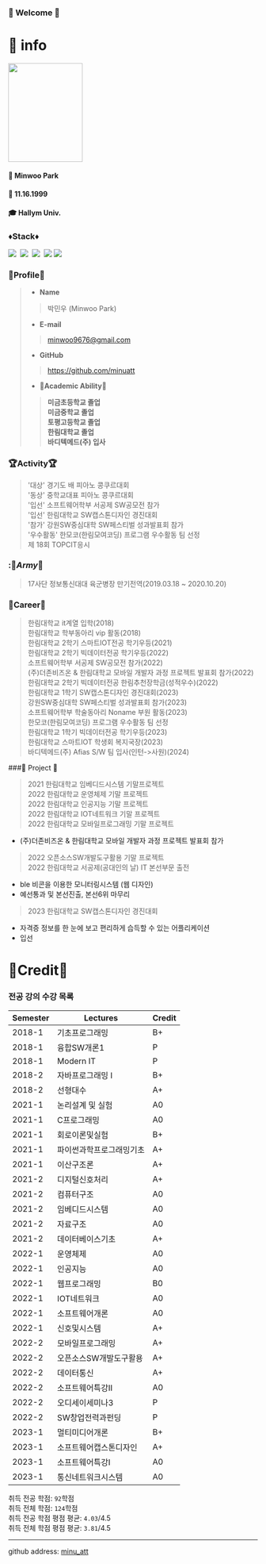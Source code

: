 <h3> 🤗 Welcome 🤗 </h3>

</div>

# 🦊 info
<img src = "https://github.com/minuatt/minuatt/assets/115774217/82acbfe5-2a81-41f7-bb03-4986720f4682" width="150" height="199"> </br>
#### 🌱 Minwoo Park </br>
#### 🎂 11.16.1999 </br>
#### 🎓 Hallym Univ. </br>



### ♦️Stack♦️
<img src="https://img.shields.io/badge/Java-red?style=flat-square&logo=Java&logoColor=white"/></a>&nbsp;
<img src="https://img.shields.io/badge/Python-blue?style=flat-square&logo=Python&logoColor=white"/></a>&nbsp;
<img src="https://img.shields.io/badge/TensorFlow-FF6F00?style=flat-square&logo=TensorFlow&logoColor=white"></a>&nbsp;
<img src="https://img.shields.io/badge/Android Studio-green?style=flat-square&logo=Android&logoColor=#3DDC84">
<img src="https://img.shields.io/badge/Kotlin-black?style=flat-square&logo=Kotlin&logoColor=#7F52FF">
### 👀Profile👀
> - __Name__
>> 박민우 (Minwoo Park)
> - __E-mail__
>> minwoo9676@gmail.com
> - __GitHub__
>> https://github.com/minuatt
> - __🏫Academic Ability🏫__
>> __미금초등학교 졸업__ <br>
>> __미금중학교 졸업__  <br> 
>> __토평고등학교 졸업__   
>> __한림대학교 졸업__ <br>
>> __바디텍메드(주) 입사__ <br>
### :trophy:Activity:trophy:
> '대상' 경기도 배 피아노 콩쿠르대회<br>
> '동상' 중학교대표 피아노 콩쿠르대회<br>
> '입선' 소프트웨어학부 서공제 SW공모전 참가<br>
> '입선' 한림대학교 SW캡스톤디자인 경진대회<br>
> '참가' 강원SW중심대학 SW페스티벌 성과발표회 참가<br>
> '우수활동' 한모코(한림모여코딩) 프로그램 우수활동 팀 선정<br>
>  제 18회 TOPCIT응시
### ::gun:_Army_:gun:
> 17사단 정보통신대대 육군병장 만기전역(2019.03.18 ~ 2020.10.20)<br>
### :page_with_curl:Career:page_with_curl:
> 한림대학교 it계열 입학(2018)<br>
> 한림대학교 학부동아리 vip 활동(2018)<br>
> 한림대학교 2학기 스마트IOT전공 학기우등(2021)<br>
> 한림대학교 2학기 빅데이터전공 학기우등(2022)<br>
> 소프트웨어학부 서공제 SW공모전 참가(2022)<br>
> (주)더존비즈온 & 한림대학교 모바일 개발자 과정 프로젝트 발표회 참가(2022)<br>
> 한림대학교 2학기 빅데이터전공 한림추천장학금(성적우수)(2022)<br>
> 한림대학교 1학기 SW캡스톤디자인 경진대회(2023)<br>
> 강원SW중심대학 SW페스티벌 성과발표회 참가(2023)<br>
> 소프트웨어학부 학술동아리 Noname 부원 활동(2023)<br>
> 한모코(한림모여코딩) 프로그램 우수활동 팀 선정<br>
> 한림대학교 1학기 빅데이터전공 학기우등(2023)<br>
> 한림대학교 스마트IOT 학생회 복지국장(2023)<br>
> 바디텍메드(주) Afias S/W 팀 입사(인턴->사원)(2024)<br>

###:book: Project :book:
> 2021 한림대학교 임베디드시스템 기말프로젝트<br>
> 2022 한림대학교 운영체제 기말 프로젝트<br>
> 2022 한림대학교 인공지능 기말 프로젝트<br>
> 2022 한림대학교 IOT네트워크 기말 프로젝트<br>
> 2022 한림대학교 모바일프로그래밍 기말 프로젝트<br>
   - (주)더존비즈온 & 한림대학교 모바일 개발자 과정 프로젝트 발표회 참가<br>
> 2022 오픈소스SW개발도구활용 기말 프로젝트<br>
> 2022 한림대학교 서공제(공대인의 날) IT 본선부문 출전<br>
   - ble 비콘을 이용한 모니터링시스템 (웹 디자인)<br>
   - 예선통과 및 본선진출, 본선6위 마무리<br>
> 2023 한림대학교 SW캡스톤디자인 경진대회<br>
   - 자격증 정보를 한 눈에 보고 편리하게 습득할 수 있는 어플리케이션<br>
   - 입선<br>
   # 🥇Credit🥇
### 전공 강의 수강 목록
|Semester|Lectures|Credit|
|---|---|---|
|2018-1|기초프로그래밍|B+|
|2018-1|융합SW개론1|P|
|2018-1|Modern IT|P|
|2018-2|자바프로그래밍 I|B+|
|2018-2|선형대수|A+|
|2021-1|논리설계 및 실험|A0|
|2021-1|C프로그래밍|A0|
|2021-1|회로이론및실험|B+|
|2021-1|파이썬과학프로그래밍기초|A+|
|2021-1|이산구조론|A+|
|2021-2|디지털신호처리|A+|
|2021-2|컴퓨터구조|A0|
|2021-2|임베디드시스템|A0|
|2021-2|자료구조|A0|
|2021-2|데이터베이스기초|A+|
|2022-1|운영체제|A0|
|2022-1|인공지능|A0|
|2022-1|웹프로그래밍|B0|
|2022-1|IOT네트워크|A0|
|2022-1|소프트웨어개론|A0|
|2022-1|신호및시스템|A+|
|2022-2|모바일프로그래밍|A+|
|2022-2|오픈소스SW개발도구활용|A+|
|2022-2|데이터통신|A+|
|2022-2|소프트웨어특강II|A0|
|2022-2|오디세이세미나3|P|
|2022-2|SW창업전력과펀딩|P|
|2023-1|멀티미디어개론|B+|
|2023-1|소프트웨어캡스톤디자인|A+|
|2023-1|소프트웨어특강I|A0|
|2023-1|통신네트워크시스템|A0|


취득 전공 학점: `92`학점   
취득 전체 학점: `124`학점   
취득 전공 학점 평점 평균: `4.03`/4.5   
취득 전체 학점 평점 평균: `3.81`/4.5

---
github address: [minu_att][github]

[github]:http://github.com/minu_att
